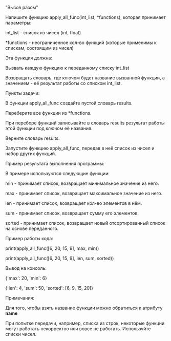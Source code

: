 "Вызов разом"

Напишите функцию apply_all_func(int_list, *functions), которая принимает параметры:

int_list - список из чисел (int, float)

*functions - неограниченное кол-во функций (которые применимы к спискам, состоящим из чисел)

Эта функция должна:

Вызвать каждую функцию к переданному списку int_list

Возвращать словарь, где ключом будет название вызванной функции, а значением - её результат работы со списком int_list.

Пункты задачи:

В функции apply_all_func создайте пустой словарь results.

Переберите все функции из *functions.

При переборе функций записывайте в словарь results результат работы этой функции под ключом её названия.

Верните словарь results.

Запустите функцию apply_all_func, передав в неё список из чисел и набор других функций.

Пример результата выполнения программы:

В примере используются следующие функции:

min - принимает список, возвращает минимальное значение из него.

max - принимает список, возвращает максимальное значение из него.

len - принимает список, возвращает кол-во элементов в нём.

sum - принимает список, возвращает сумму его элементов.

sorted - принимает список, возвращает новый отсортированный список на основе переданного.

Пример работы кода:

print(apply_all_func([6, 20, 15, 9], max, min))

print(apply_all_func([6, 20, 15, 9], len, sum, sorted))

Вывод на консоль:

{'max': 20, 'min': 6}

{'len': 4, 'sum': 50, 'sorted': [6, 9, 15, 20]}

Примечания:

Для того, чтобы взять название функции можно обратиться к атрибуту __name__

При попытке передачи, например, списка из строк, некоторые функции могут работать некорректно или вовсе не работать. Используйте списки чисел.
